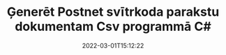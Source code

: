 ---
############################# Static ############################
layout: "auto-gen-signature"
date: 2022-03-01T15:12:22
draft: false
operation: Sign
signaturetype: Barcode
codetype: Postnet
fileformat: Csv
productName: .NET
lang: lv
productCode: net
otherformats: pdf doc docx docm dot dotm dotx odt ott rtf xls xlsx xlsm xlsb csv ods ots xltx xltm ppt pptx pps ppsx odp otp potx potm pptm ppsm png jpg bmp gif tiff svg webp wmf
breadcrumb: Put  Barcode signature on Csv for C#

############################# Head ############################
head_title: "eSign Csv dokuments ar Postnet svītrkodu programmā C#"
head_description: "Izveidojiet Postnet svītrkoda parakstu un ievietojiet to Csv dokumentā ar .NET, izmantojot pāris koda rindiņas. Izmantojiet GroupDocs Document Signature API dažādu failu formātu parakstīšanai."

############################# Header ############################
title: "Ģenerēt Postnet svītrkoda parakstu dokumentam Csv programmā C#"
description: "eParakstiet savus Csv biznesa dokumentus, izmantojot Postnet svītrkodu. Ātri un vienkārši ģenerējiet svītrkoda parakstu, izmantojot dažas koda rindiņas, lai iestatītu parakstīšanas opcijas."
bg_image: "https://cms.admin.containerize.com/templates/aspose/App_Themes/V3/images/bg/header1.png"
bg_overlay: false
button:
    enable: true

############################# SubMenu ############################
submenu:
    enable: true

    left:
        img_alt: "GroupDocs.Signature for .NET"
        image: "https://cms.admin.containerize.com/templates/groupdocs/images/product-logos/90x90-noborder/groupdocs-signature-net.png"
        product: "GroupDocs.Signature"
        platform: ".NET"



############################# About ############################
about:
    enable: true
    title: "Par GroupDocs.Signature for .NET svītrkoda parakstu API."
    content: |
        [GroupDocs.Signature for .NET](https://products.groupdocs.com/signature/net/) ir ātra un vienkārša API, lai pārvaldītu digitālo dokumentu e-parakstīšanu, izmantojot svītrkodu veidus, piemēram, UPCA, UPCE, EAN13, EAN14, Code39, Code39Extended, Code128, Codabar, Postnet, ISBN. , ITF14 un daudzi citi. Klienti var viegli izveidot svītrkodus ar nepieciešamo tekstu un ievietot tos PDF, Microsoft Office Words dokumentos, Microsoft Office Excel darbgrāmatās, MS PowerPoint prezentācijās, Adobe Photoshop failos un dažādos attēlu formātos. Dokumentos ievietotos svītrkodus var atjaunināt, meklēt, pārbaudīt, dzēst vai priekšskatīt. Turklāt tiek atbalstīta svītrkodu pielāgošana.
    

############################# Steps ############################
steps:
    enable: true
    title_left: "Darbības, lai parakstītu Csv ar Barcode programmā C#"
    content_left: |
        [GroupDocs.Signature for .NET](https://products.groupdocs.com/signature/net/) nodrošina iespēju ātri un vienkārši parakstīt Csv dokumentus ar Barcode parakstiem.
        
        * Izveidojiet paraksta klases gadījumu, kas nodrošina Csv failu, kas paredzēts parakstīšanai kā ceļš vai atmiņas straume
        * Izveidojiet SignOptions klasi un iestatiet visus pieprasītos datus.
        * Izsauciet metodi Signature.Sign(), kas nodod izvades Csv failu vai atmiņas straumi

    title_right: " Sistēmas prasības"
    content_right: |
        GroupDocs.Signature for .NET tiek atbalstīti visās lielākajās platformās un operētājsistēmās. Pirms tālāk norādītā koda izpildes, lūdzu, pārliecinieties, vai jūsu sistēmā ir instalēti šādi priekšnosacījumi.

        * Operētājsistēmas: Microsoft Windows, Linux, MacOS
        * Izstrādes vides: Microsoft Visual Studio, Xamarin, MonoDevelop
        * Frameworks: .NET Framework, .NET Standard, .NET Core, Mono
        * Iegūstiet jaunāko GroupDocs.Signature for .NET no [Nuget](https://www.nuget.org/packages/groupdocs.signature)
         
    code: |
        ```csharp    
        
        // Set up input Csv file
        string filePath = "input.csv";
        // Set up output file
        string outputFilePath = "output.csv";

        // Instantiate Signature for input file
        using (var signature = new GroupDocs.Signature.Signature(filePath))
        {
                // create barcode option with predefined barcode text
                var options = new BarcodeSignOptions("BC12345678")
                {
                    // setup Barcode encoding type
                    EncodeType = BarcodeTypes.Postnet,

                    // set signature position
                    Left = 50,
                    Top = 50,
                    Width = 200,
                    Height = 50                                        
                };
                
                // sign Csv document
                SignResult result = signature.Sign(outputFilePath, options);
        }

        ```

############################# Demos ############################
demos:
    enable: true
    title: "Dokumentu Csv parakstīšana, izmantojot Barcode tiešraides demonstrāciju"
    content: |
       Parakstiet Csv failu ar dažādiem parakstiem tūlīt, apmeklējot vietni [GroupDocs.Signature App](https://products.groupdocs.app/signature/family). Jūs gaida bezmaksas tiešsaistes demonstrācija.

        
############################# About Formats ############################
about_formats:
    enable: true
    format:
        # format loop
        - icon: "fas fa-barcode"
          title: "About Postnet Barcode"
          content: |
            POSTNET (pasta ciparu kodēšanas tehnika) ir svītrkoda simbolika, ko izmanto Amerikas Savienoto Valstu pasta dienests, lai palīdzētu virzīt pastu.
          characterset: |
             Ciparu cipari (0-9).
          textcapacity: |
             Līdz 11 rakstzīmēm.
          image: |
             iVBORw0KGgoAAAANSUhEUgAAACcAAAAjCAYAAAAXMhMjAAAAAXNSR0IArs4c6QAAAARnQU1BAACxjwv8YQUAAAAJcEhZcwAADsMAAA7DAcdvqGQAAACeSURBVFhH7c7BCkMxEELR/P9Pp1LoRrCXpi4Cbw5kIRKZtS82x52a407Ncae+HrfWer8Pyr+i/3NcQv/nuIT+z3EJ/X/Ocf9mlxuhsXZ2uREaa2eXG6Gxdna5ERprZ5cbobF2drkRGmtnlxuhsXZ2uREaa2eXG6Gxdna5ERprZ5cbobF2drkRGmtnlxuhsXZ2ubnAHHdqjjt18XF7vwDevzbHqsQWPwAAAABJRU5ErkJggg==

          link: ""

############################# More Formats ############################
more_formats:
    enable: true
    title: "Citi atbalstītie Barcode paraksti priekš C#"
    content: |
        "Varat arī parakstīt Csv ar citiem paraksta veidiem. Lūdzu, skatiet sarakstu zemāk."
    format: 
        
       
back_to_top:
    enable: true
---